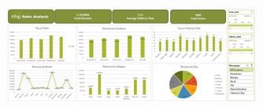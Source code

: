 ![Alt](https://github.com/drnimishadavis/Portfolio/blob/142cb57a5d5e79add8cfecfeef6f01368863a5e5/Excel%20Projects/2_Ferns_and_Petals_Sales_Analysis/Screenshot.jpg)
